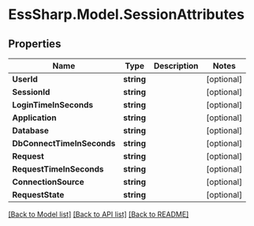 # EssSharp.Model.SessionAttributes

## Properties

Name | Type | Description | Notes
------------ | ------------- | ------------- | -------------
**UserId** | **string** |  | [optional] 
**SessionId** | **string** |  | [optional] 
**LoginTimeInSeconds** | **string** |  | [optional] 
**Application** | **string** |  | [optional] 
**Database** | **string** |  | [optional] 
**DbConnectTimeInSeconds** | **string** |  | [optional] 
**Request** | **string** |  | [optional] 
**RequestTimeInSeconds** | **string** |  | [optional] 
**ConnectionSource** | **string** |  | [optional] 
**RequestState** | **string** |  | [optional] 

[[Back to Model list]](../README.md#documentation-for-models) [[Back to API list]](../README.md#documentation-for-api-endpoints) [[Back to README]](../README.md)

